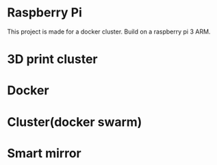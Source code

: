 # Raspberry Pi

This project is made for a docker cluster.
Build on a raspberry pi 3 ARM.

# 3D print cluster

# Docker

# Cluster(docker swarm)

# Smart mirror
